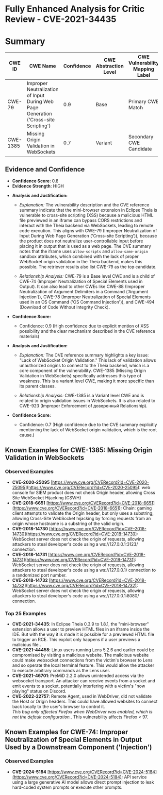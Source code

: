 # Fully Enhanced Analysis for Critic Review - CVE-2021-34435

# Summary
| CWE ID  | CWE Name  | Confidence | CWE Abstraction Level | CWE Vulnerability Mapping Label | CWE-Vulnerability Mapping Notes |
|-----------------|-------------------------------------------------------------------------------|-------------------|-----------------------|------------------------------------|------------------------------------|
| CWE-79 | Improper Neutralization of Input During Web Page Generation ('Cross-site Scripting') | 0.9 | Base |   Primary CWE Match |   Allowed |
| CWE-1385 | Missing Origin Validation in WebSockets | 0.7 | Variant |   Secondary CWE Candidate |   Allowed |

## Evidence and Confidence

*   **Confidence Score:** 0.8
*   **Evidence Strength:** HIGH

- **Analysis and Justification:**
  - *Explanation:* The vulnerability description and the CVE reference summary indicate that the mini-browser extension in Eclipse Theia is vulnerable to cross-site scripting (XSS) because a malicious HTML file previewed in an iframe can bypass CORS restrictions and interact with the Theia backend via WebSockets, leading to remote code execution. This aligns with CWE-79 (Improper Neutralization of Input During Web Page Generation ('Cross-site Scripting')), because the product does not neutralize user-controllable input before placing it in output that is used as a web page. The CVE summary notes that the iframe uses `allow-scripts` and `allow-same-origin` sandbox attributes, which combined with the lack of proper WebSocket origin validation in the Theia backend, makes this possible. The retriever results also list CWE-79 as the top candidate.

  - *Relationship Analysis:* CWE-79 is a Base level CWE and is a child of CWE-74 (Improper Neutralization of Special Elements used in Output). It can also lead to other CWEs like CWE-88 (Improper Neutralization of Argument Delimiters in a Command ('Argument Injection')), CWE-78 (Improper Neutralization of Special Elements used in an OS Command ('OS Command Injection')), and CWE-494 (Download of Code Without Integrity Check).

- **Confidence Score:**
  - Confidence: 0.9 (High confidence due to explicit mention of XSS possibility and the clear mechanism described in the CVE reference materials)

- **Analysis and Justification:**
  - *Explanation:* The CVE reference summary highlights a key issue: "Lack of WebSocket Origin Validation." This lack of validation allows unauthorized origins to connect to the Theia backend, which is a core component of the vulnerability. CWE-1385 (Missing Origin Validation in WebSockets) specifically addresses this type of weakness. This is a variant level CWE, making it more specific than its parent classes.

  - *Relationship Analysis:* CWE-1385 is a Variant level CWE and is related to origin validation issues in WebSockets. It is also related to CWE-923 (Improper Enforcement of доверенный Relationship).

- **Confidence Score:**
  - Confidence: 0.7 (High confidence due to the CVE summary explicitly mentioning the lack of WebSocket origin validation, which is the root cause.)



## Known Examples for CWE-1385: Missing Origin Validation in WebSockets
### Observed Examples
- **CVE-2020-25095** [https://www.cve.org/CVERecord?id=CVE-2020-25095](https://www.cve.org/CVERecord?id=CVE-2020-25095): web console for SIEM product does not check Origin header, allowing Cross Site WebSocket Hijacking (CSWH)
- **CVE-2018-6651** [https://www.cve.org/CVERecord?id=CVE-2018-6651](https://www.cve.org/CVERecord?id=CVE-2018-6651): Chain: gaming client attempts to validate the Origin header, but only uses a substring, allowing Cross-Site WebSocket hijacking by forcing requests from an origin whose hostname is a substring of the valid origin.
- **CVE-2018-14730** [https://www.cve.org/CVERecord?id=CVE-2018-14730](https://www.cve.org/CVERecord?id=CVE-2018-14730): WebSocket server does not check the origin of requests, allowing attackers to steal developer's code using a ws://127.0.0.1:3123/ connection.
- **CVE-2018-14731** [https://www.cve.org/CVERecord?id=CVE-2018-14731](https://www.cve.org/CVERecord?id=CVE-2018-14731): WebSocket server does not check the origin of requests, allowing attackers to steal developer's code using a ws://127.0.0.1/ connection to a randomized port number.
- **CVE-2018-14732** [https://www.cve.org/CVERecord?id=CVE-2018-14732](https://www.cve.org/CVERecord?id=CVE-2018-14732): WebSocket server does not check the origin of requests, allowing attackers to steal developer's code using a ws://127.0.0.1:8080/ connection.
### Top 25 Examples
- **CVE-2021-34435**: In Eclipse Theia 0.3.9 to 1.8.1, the "mini-browser" extension allows a user to preview HTML files in an iframe inside the IDE. But with the way it is made it is possible for a previewed HTML file to trigger an RCE. This exploit only happens if a user previews a malicious file..
- **CVE-2021-44458**: Linux users running Lens 5.2.6 and earlier could be compromised by visiting a malicious website. The malicious website could make websocket connections from the victim's browser to Lens and so operate the local terminal feature. This would allow the attacker to execute arbitrary commands as the Lens user.
- **CVE-2021-46701**: PreMiD 2.2.0 allows unintended access via the websocket transport. An attacker can receive events from a socket and emit events to a socket, potentially interfering with a victim's "now playing" status on Discord.
- **CVE-2022-22757**: Remote Agent, used in WebDriver, did not validate the Host or Origin headers. This could have allowed websites to connect back locally to the user's browser to control it. <br>*This bug only affected Firefox when WebDriver was enabled, which is not the default configuration.*. This vulnerability affects Firefox < 97.


## Known Examples for CWE-74: Improper Neutralization of Special Elements in Output Used by a Downstream Component ('Injection')
### Observed Examples
- **CVE-2024-5184** [https://www.cve.org/CVERecord?id=CVE-2024-5184](https://www.cve.org/CVERecord?id=CVE-2024-5184): API service using a large generative AI model allows direct prompt injection to leak hard-coded system prompts or execute other prompts.
